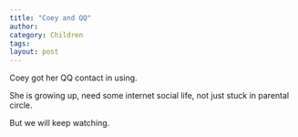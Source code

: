 ```yaml
---
title: "Coey and QQ"
author:
category: Children
tags: 
layout: post
---
```

Coey got her QQ contact in using.

She is growing up, need some internet social life, not just stuck in parental circle.

But we will keep watching.

